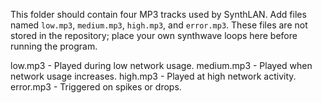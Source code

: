 This folder should contain four MP3 tracks used by SynthLAN. Add files
named `low.mp3`, `medium.mp3`, `high.mp3`, and `error.mp3`. These files
are not stored in the repository; place your own synthwave loops here
before running the program.

low.mp3    - Played during low network usage.
medium.mp3 - Played when network usage increases.
high.mp3   - Played at high network activity.
error.mp3  - Triggered on spikes or drops.
